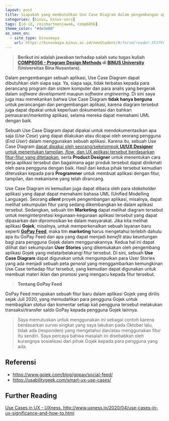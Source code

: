 ```yaml
---
layout: post
title: Siapakah yang membutuhkan Use Case Diagram dalam pengembangan aplikasi mobile?
categories: [binus, binus-socs]
tags: [id-id, reinhartmenjawab, comp6056]
theme_color: "#de3e80"
as_seen_on:
  - site_type: binusmaya
    url: https://binusmaya.binus.ac.id/newStudent/#/forum/reader.5F27F687-FA30-4AB7-9885-F2DB96D1E0A4?id=1
---
```

> **Berikut ini adalah jawaban terhadap salah satu tugas kuliah [COMP6056 - Program Design Methods](https://curriculum.binus.ac.id/course/comp6056/) di [BINUS University](https://binus.ac.id) (Universitas Bina Nusantara).**

Dalam pengembangan sebuah aplikasi, Use Case Diagram dapat dibutuhkan oleh siapa saja. Ya, siapa saja, tidak terbatas kepada para perancang program dan sistem komputer dan para analis yang bergerak dalam <i>software development</i> maupun <i>software engineering</i>. Di sini saya juga mau menekankan bahwa Use Case Diagram <b>tidak hanya berguna</b> untuk perancangan dan pengembangan aplikasi, karena diagram tersebut juga dapat dipakai untuk keperluan dokumentasi dan bahkan pemasaran/<i>marketing</i> aplikasi, selama mereka dapat memahami UML dengan baik.

Sebuah Use Case Diagram dapat dipakai untuk mendokumentasikan apa saja (<i>Use Case</i>) yang dapat dilakukan atau dicapai oleh seorang pengguna (<i>End User</i>) dalam menggunakan sebuah aplikasi. Karena itu, sebuah Use Case Diagram <a href="https://usabilitygeek.com/smart-ux-use-cases/" target="_blank">dapat dipakai oleh seorang/sekelompok <b>UI/UX Designer</b> untuk menentukan tampilan, <i>flow</i>, dan UX aplikasi tersebut berdasarkan fitur-fitur yang ditetapkan</a>, serta <b>Product Designer</b> untuk menentukan cara kerja aplikasi tersebut dan bagaimana agar produk tersebut dapat dinikmati oleh para pengguna dengan baik. Hasil dari kedua pihak tersebut kemudian diteruskan kepada para <b>Programmer</b> untuk membuat aplikasi dengan fitur, tampilan, dan mekanisme yang telah dirancang.

Use Case Diagram ini kemudian juga dapat dibaca oleh para <i>stakeholder</i> aplikasi yang dapat dapat memahami bahasa UML (Unified Modelling Language). Seorang <b><i>client</i></b> proyek pengembangan aplikasi, misalnya, dapat melihat sekumpulan fitur yang sedang dikembangkan ke dalam aplikasi tersebut. Sedangkan, sebuah tim <b>Marketing</b> dapat melihat diagram tersebut untuk menginterpretasi kegunaan-kegunaan aplikasi tersebut yang dapat dipasarkan dan dipromosikan ke dalam masyarakat. Jika kita melihat aplikasi <b>Gojek</b>, misalnya, untuk memperkenalkan sebuah layanan baru seperti <a href="https://www.gojek.com/blog/gopay/social-feed/" target="_blank"><b>GoPay Feed</b></a>, maka tim <b>marketing</b> harus mengetahui terlebih dahulu apa itu GoPay Feed dan apa yang dapat menjadi <i>benefit</i> atau keuntungan bagi para pengguna Gojek dalam menggunakannya. Kedua hal ini dapat dilihat dari sekumpulan <b>User Stories</b> yang dikemukakan oleh pengembang aplikasi Gojek yang melatarbelakangi fitur tersebut. Di sini, sebuah <b>Use Case Diagram</b> dapat digunakan untuk mengumpulkan para User Stories yang ada menjadi sebuah peta <i>general</i> yang menggambarkan kemungkinan Use Case terhadap fitur tersebut, yang kemudian dapat digunakan untuk membuat materi iklan dan promosi yang mengacu kepada fitur tersebut.

> <b>Tentang GoPay Feed</b>
> 
GoPay Feed merupakan sebuah fitur baru dalam aplikasi Gojek yang dirilis sejak Juli 2020, yang memudahkan para pengguna Gojek untuk membagikan <i>status</i> dan komentar setiap kali pengguna tersebut melakukan transaksi/transfer saldo GoPay kepada pengguna Gojek lainnya.
> 
> Saya memutuskan untuk menggunakan ini sebagai contoh karena berdasarkan survei singkat yang saya lakukan pada Oktober lalu, tidak ada (responden) yang mengetahui dan/atau menggunakan fitur itu sendiri. Saya percaya bahwa masalah ini disebabkan oleh kurangnya sosialisasi dari pihak Gojek kepada para pengguna yang ada.

## Referensi
+ <a href="https://www.gojek.com/blog/gopay/social-feed/" target="_blank">https://www.gojek.com/blog/gopay/social-feed/</a>
+ <a href="https://usabilitygeek.com/smart-ux-use-cases/" target="_blank">https://usabilitygeek.com/smart-ux-use-cases/</a>

## Further Reading
<a href="http://www.uxness.in/2020/04/use-cases-in-ux-significance-and-how-to.html" target="_blank">Use Cases in UX - UXness. http://www.uxness.in/2020/04/use-cases-in-ux-significance-and-how-to.html</a>